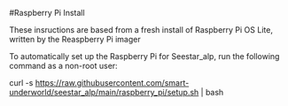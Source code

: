 #Raspberry Pi Install

These insructions are based from a fresh install of Raspberry Pi OS Lite, written by the Reaspberry Pi imager

To automatically set up the Raspberry Pi for Seestar_alp, run the following command as a non-root user:

curl -s https://raw.githubusercontent.com/smart-underworld/seestar_alp/main/raspberry_pi/setup.sh | bash
